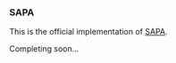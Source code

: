 ### SAPA

This is the official implementation of [SAPA](https://openreview.net/pdf?id=bxITGFPVWh).

Completing soon...